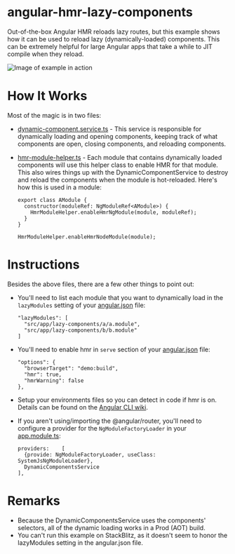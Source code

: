 # angular-hmr-lazy-components
Out-of-the-box Angular HMR reloads lazy routes, but this example shows how it can be used to reload lazy (dynamically-loaded) components. This can be extremely helpful for large Angular apps that take a while to JIT compile when they reload.

![Image of example in action](https://github.com/wags1999/angular-hmr-lazy-components/blob/master/img/example.gif)

# How It Works
Most of the magic is in two files:
* [dynamic-component.service.ts](https://github.com/wags1999/angular-hmr-lazy-components/blob/master/src/app/dynamic-components.service.ts) - This service is responsible for dynamically loading and opening components, keeping track of what components are open, closing components, and reloading components.
* [hmr-module-helper.ts](https://github.com/wags1999/angular-hmr-lazy-components/blob/master/src/app/lazy-components/hmr-module-helper.ts) - Each module that contains dynamically loaded components will use this helper class to enable HMR for that module.  This also wires things up with the DynamicComponentService to destroy and reload the components when the module is hot-reloaded.  Here's how this is used in a module:

      export class AModule {
        constructor(moduleRef: NgModuleRef<AModule>) {
          HmrModuleHelper.enableHmrNgModule(module, moduleRef);
        }
      }
      
      HmrModuleHelper.enableHmrNodeModule(module);

# Instructions
Besides the above files, there are a few other things to point out:
* You'll need to list each module that you want to dynamically load in the `lazyModules` setting of your [angular.json](https://github.com/wags1999/angular-hmr-lazy-components/blob/master/angular.json) file:

      "lazyModules": [
        "src/app/lazy-components/a/a.module",
        "src/app/lazy-components/b/b.module"
      ]

* You'll need to enable hmr in `serve` section of your [angular.json](https://github.com/wags1999/angular-hmr-lazy-components/blob/master/angular.json) file:

      "options": {
        "browserTarget": "demo:build",
        "hmr": true,
        "hmrWarning": false
      },

* Setup your environments files so you can detect in code if hmr is on.  Details can be found on the [Angular CLI wiki](https://github.com/angular/angular-cli/wiki/stories-configure-hmr#add-environment-for-hmr).
* If you aren't using/importing the @angular/router, you'll need to configure a provider for the `NgModuleFactoryLoader` in your [app.module.ts](https://github.com/wags1999/angular-hmr-lazy-components/blob/master/src/app/app.module.ts):

      providers:    [
        {provide: NgModuleFactoryLoader, useClass: SystemJsNgModuleLoader},
        DynamicComponentsService
      ],

# Remarks
* Because the DynamicComponentsService uses the components' selectors, all of the dynamic loading works in a Prod (AOT) build.
* You can't run this example on StackBlitz, as it doesn't seem to honor the lazyModules setting in the angular.json file.
